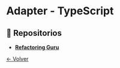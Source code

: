 # Adapter - TypeScript

## 🌟 Repositorios
- **[Refactoring Guru](https://refactoring.guru/design-patterns/adapter/typescript/example)**

[← Volver](../README.md)
